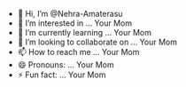 - 👋 Hi, I’m @Nehra-Amaterasu
- 👀 I’m interested in ... Your Mom
- 🌱 I’m currently learning ... Your Mom
- 💞️ I’m looking to collaborate on ... Your Mom
- 📫 How to reach me ... Your Mom
- 😄 Pronouns: ... Your Mom
- ⚡ Fun fact: ... Your Mom

<!---
Nehra-Amaterasu/Nehra-Amaterasu is a ✨ special ✨ repository because its `README.md` (this file) appears on your GitHub profile.
You can click the Preview link to take a look at your changes.
--->
